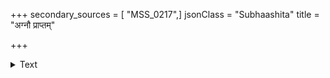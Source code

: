 +++
secondary_sources = [ "MSS_0217",]
jsonClass = "Subhaashita"
title = "अग्नौ प्राप्तम्"

+++

<details><summary>Text</summary>

अग्नौ प्राप्तं प्रधूयेत यथा तूलं द्विजोत्तम।  
तथा गङ्गावगाढस्य सर्वं पापं प्रधूयते॥
</details>
